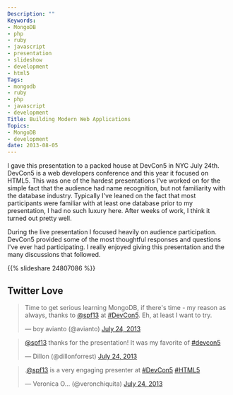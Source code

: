 ```yaml
---
Description: ""
Keywords:
- MongoDB
- php
- ruby
- javascript
- presentation
- slideshow
- development
- html5
Tags:
- mongodb
- ruby
- php
- javascript
- development
Title: Building Modern Web Applications
Topics:
- MongoDB
- development
date: 2013-08-05
---
```


I gave this presentation to a packed house at DevCon5 in NYC July 24th.  DevCon5
is a web developers conference and this year it focused on HTML5.  This was one
of the hardest presentations I've worked on for the simple fact that the
audience had name recognition, but not familiarity with the database industry.
Typically I've leaned on the fact that most participants were familiar with at
least one database prior to my presentation, I had no such luxury here.  After
weeks of work, I think it turned out pretty well.  

During the live presentation I focused heavily on audience participation.
DevCon5 provided some of the most thoughtful responses and questions I've ever
had participating.  I really enjoyed giving this presentation and the many
discussions that followed. 

{{% slideshare 24807086 %}}

## Twitter Love
<blockquote class="twitter-tweet"><p>Time to get serious learning MongoDB, if there&#39;s time - my reason as always, thanks to <a href="https://twitter.com/spf13">@spf13</a> at <a href="https://twitter.com/search?q=%23DevCon5&amp;src=hash">#DevCon5</a>. Eh, at least I want to try.</p>&mdash; boy avianto (@avianto) <a href="https://twitter.com/avianto/statuses/360146772535943168">July 24, 2013</a></blockquote>
<script async src="//platform.twitter.com/widgets.js" charset="utf-8"></script>

<blockquote class="twitter-tweet"><p><a href="https://twitter.com/spf13">@spf13</a> thanks for the presentation! It was my favorite of <a href="https://twitter.com/search?q=%23devcon5&amp;src=hash">#devcon5</a></p>&mdash; Dillon (@dillonforrest) <a href="https://twitter.com/dillonforrest/statuses/360146577953783809">July 24, 2013</a></blockquote>
<script async src="//platform.twitter.com/widgets.js" charset="utf-8"></script>

<blockquote class="twitter-tweet"><p>.<a href="https://twitter.com/spf13">@spf13</a> is a very engaging presenter at <a href="https://twitter.com/search?q=%23DevCon5&amp;src=hash">#DevCon5</a> <a href="https://twitter.com/search?q=%23HTML5&amp;src=hash">#HTML5</a></p>&mdash; Veronica O... (@veronchiquita) <a href="https://twitter.com/veronchiquita/statuses/360136977594580992">July 24, 2013</a></blockquote>
<script async src="//platform.twitter.com/widgets.js" charset="utf-8"></script>

